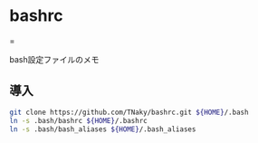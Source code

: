 # bashrc
=

bash設定ファイルのメモ

## 導入

```bash
git clone https://github.com/TNaky/bashrc.git ${HOME}/.bash
ln -s .bash/bashrc ${HOME}/.bashrc
ln -s .bash/bash_aliases ${HOME}/.bash_aliases
